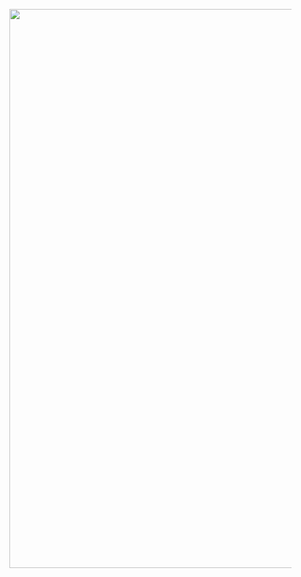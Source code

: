 <p align="center">
    <a href="#" target="_blank">
    <img src="https://softaweb.com/wp-content/uploads/2024/02/multistep-form-with-pdf-preview.png" width="1000">
    </a>
</p>